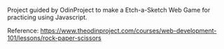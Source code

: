 Project guided by OdinProject to make a Etch-a-Sketch Web Game for practicing using Javascript.

Reference: https://www.theodinproject.com/courses/web-development-101/lessons/rock-paper-scissors